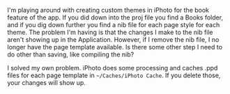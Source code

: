 I'm playing around with creating custom themes in iPhoto for the book feature of the app.  If you did down into the proj file you find a Books folder, and if you dig down further you find a nib file for each page style for each theme.  The problem I'm having is that the changes I make to the nib file aren't showing up in the Application.  However, if I remove the nib file, I no longer have the page template available.  Is there some other step I need to do other than saving, like compiling the nib?  

I solved my own problem.  iPhoto does some processing and caches .ppd files for each page template in <code>~/Caches/iPhoto Cache</code>.  If you delete those, your changes will show up.